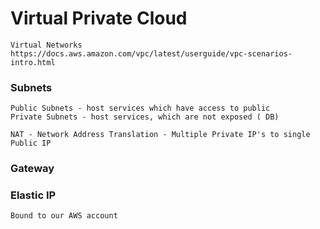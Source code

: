 # Virtual Private Cloud

	Virtual Networks  
	https://docs.aws.amazon.com/vpc/latest/userguide/vpc-scenarios-intro.html


### Subnets
	
	Public Subnets - host services which have access to public
	Private Subnets - host services, which are not exposed ( DB)

	NAT - Network Address Translation - Multiple Private IP's to single Public IP

### Gateway  

### Elastic IP

	Bound to our AWS account

